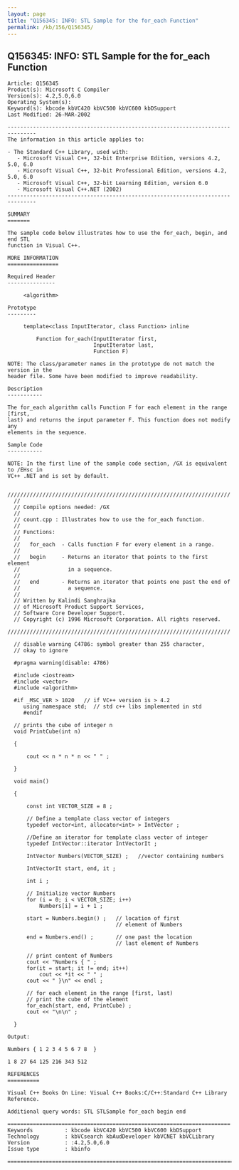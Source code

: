 ```yaml
---
layout: page
title: "Q156345: INFO: STL Sample for the for_each Function"
permalink: /kb/156/Q156345/
---
```


## Q156345: INFO: STL Sample for the for_each Function

	Article: Q156345
	Product(s): Microsoft C Compiler
	Version(s): 4.2,5.0,6.0
	Operating System(s): 
	Keyword(s): kbcode kbVC420 kbVC500 kbVC600 kbDSupport
	Last Modified: 26-MAR-2002
	
	-------------------------------------------------------------------------------
	The information in this article applies to:
	
	- The Standard C++ Library, used with:
	   - Microsoft Visual C++, 32-bit Enterprise Edition, versions 4.2, 5.0, 6.0 
	   - Microsoft Visual C++, 32-bit Professional Edition, versions 4.2, 5.0, 6.0 
	   - Microsoft Visual C++, 32-bit Learning Edition, version 6.0 
	   - Microsoft Visual C++.NET (2002) 
	-------------------------------------------------------------------------------
	
	SUMMARY
	=======
	
	The sample code below illustrates how to use the for_each, begin, and end STL
	function in Visual C++.
	
	MORE INFORMATION
	================
	
	Required Header
	---------------
	
	     <algorithm>
	
	Prototype
	---------
	
	     template<class InputIterator, class Function> inline
	
	         Function for_each(InputIterator first,
	                           InputIterator last,
	                           Function F)
	
	NOTE: The class/parameter names in the prototype do not match the version in the
	header file. Some have been modified to improve readability.
	
	Description
	-----------
	
	The for_each algorithm calls Function F for each element in the range [first,
	last) and returns the input parameter F. This function does not modify any
	elements in the sequence.
	
	Sample Code
	-----------
	
	NOTE: In the first line of the sample code section, /GX is equivalent to /EHsc in
	VC++ .NET and is set by default.
	
	  ////////////////////////////////////////////////////////////////////// 
	  // 
	  // Compile options needed: /GX
	  // 
	  // count.cpp : Illustrates how to use the for_each function.
	  // 
	  // Functions:
	  // 
	  //   for_each  - Calls function F for every element in a range.
	  // 
	  //   begin     - Returns an iterator that points to the first element
	  //               in a sequence.
	  // 
	  //   end       - Returns an iterator that points one past the end of
	  //               a sequence.
	  // 
	  // Written by Kalindi Sanghrajka
	  // of Microsoft Product Support Services,
	  // Software Core Developer Support.
	  // Copyright (c) 1996 Microsoft Corporation. All rights reserved.
	  ////////////////////////////////////////////////////////////////////// 
	
	  // disable warning C4786: symbol greater than 255 character,
	  // okay to ignore
	
	  #pragma warning(disable: 4786)
	
	  #include <iostream>
	  #include <vector>
	  #include <algorithm>
	
	  #if _MSC_VER > 1020   // if VC++ version is > 4.2
	     using namespace std;  // std c++ libs implemented in std
	     #endif
	
	  // prints the cube of integer n
	  void PrintCube(int n)
	
	  {
	
	      cout << n * n * n << " " ;
	
	  }
	
	  void main()
	
	  {
	
	      const int VECTOR_SIZE = 8 ;
	
	      // Define a template class vector of integers
	      typedef vector<int, allocator<int> > IntVector ;
	
	      //Define an iterator for template class vector of integer
	      typedef IntVector::iterator IntVectorIt ;
	
	      IntVector Numbers(VECTOR_SIZE) ;   //vector containing numbers
	
	      IntVectorIt start, end, it ;
	
	      int i ;
	
	      // Initialize vector Numbers
	      for (i = 0; i < VECTOR_SIZE; i++)
	          Numbers[i] = i + 1 ;
	
	      start = Numbers.begin() ;   // location of first
	                                  // element of Numbers
	
	      end = Numbers.end() ;       // one past the location
	                                  // last element of Numbers
	
	      // print content of Numbers
	      cout << "Numbers { " ;
	      for(it = start; it != end; it++)
	          cout << *it << " " ;
	      cout << " }\n" << endl ;
	
	      // for each element in the range [first, last)
	      // print the cube of the element
	      for_each(start, end, PrintCube) ;
	      cout << "\n\n" ;
	
	  }
	
	Output:
	
	Numbers { 1 2 3 4 5 6 7 8  }
	
	1 8 27 64 125 216 343 512
	
	REFERENCES
	==========
	
	Visual C++ Books On Line: Visual C++ Books:C/C++:Standard C++ Library Reference.
	
	Additional query words: STL STLSample for_each begin end
	
	======================================================================
	Keywords          : kbcode kbVC420 kbVC500 kbVC600 kbDSupport 
	Technology        : kbVCsearch kbAudDeveloper kbVCNET kbVCLibrary
	Version           : :4.2,5.0,6.0
	Issue type        : kbinfo
	
	=============================================================================
	

